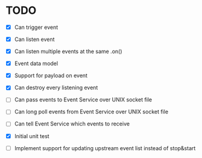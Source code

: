 # TODO

  * [x]  Can trigger event
  * [x]  Can listen event
  * [x]  Can listen multiple events at the same .on()
  * [x]  Event data model
  * [x]  Support for payload on event
  * [x]  Can destroy every listening event
  * [ ]  Can pass events to Event Service over UNIX socket file
  * [ ]  Can long poll events from Event Service over UNIX socket file
  * [ ]  Can tell Event Service which events to receive
  * [x]  Initial unit test
  * [ ]  Implement support for updating upstream event list instead of stop&start
  